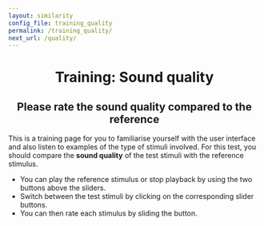 ```yaml
---
layout: similarity
config_file: training_quality
permalink: /training_quality/
next_url: /quality/
---
```


<h1 style="text-align: center;">Training: Sound quality</h1>

<h2 style="text-align: center;">Please rate the sound quality compared to the reference</h2>

This is a training page for you to familiarise yourself with the user interface
and also listen to examples of the type of stimuli involved. For this test, you
should compare the **sound quality** of the test stimuli with the reference
stimulus.

- You can play the reference stimulus or stop playback by using the two buttons above the sliders.
- Switch between the test stimuli by clicking on the corresponding slider buttons. 
- You can then rate each stimulus by sliding the button.
